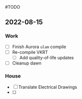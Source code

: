 #TODO

## 2022-08-15

### Work
  - [ ] Finish Aurora `ulam`  compile
  - [ ] Re-compile VKRT
	  - [ ] Add quality-of-life updates
  - [ ] Cleanup dawn

### House
  - [ ] Translate Electrical Drawings
  - [ ] 
